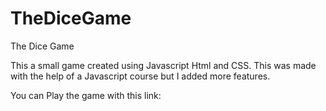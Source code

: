 # TheDiceGame
The Dice Game

This a small game created using Javascript Html and CSS. 
This was made with the help of a Javascript course but I added more features.

You can Play the game with this link:
